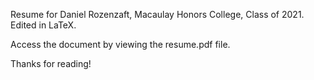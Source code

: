 Resume for Daniel Rozenzaft, Macaulay Honors College, Class of 2021. Edited in LaTeX.

Access the document by viewing the resume.pdf file.

Thanks for reading!
